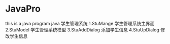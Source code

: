 # JavaPro
this is a java program
java 学生管理系统
1.StuMange  学生管理系统主界面
2.StuModel  学生管理系统模型
3.StuAddDialog  添加学生信息
4.StuUpDialog  修改学生信息
